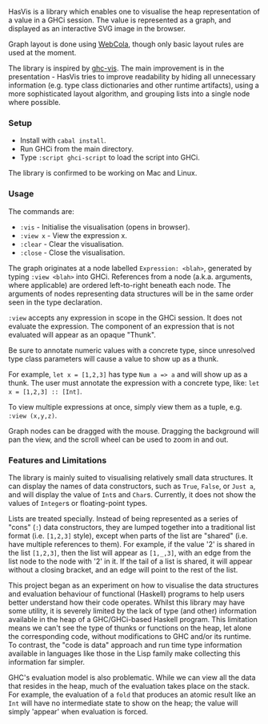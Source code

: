 HasVis is a library which enables one to visualise the heap representation of a value in a GHCi session. The value is represented as a graph, and displayed as an interactive SVG image in the browser.

Graph layout is done using [WebCola](https://github.com/tgdwyer/WebCola), though only basic layout rules are used at the moment.

The library is inspired by [ghc-vis](http://felsin9.de/nnis/ghc-vis/). The main improvement is in the presentation - HasVis tries to improve readability by hiding all unnecessary information (e.g. type class dictionaries and other runtime artifacts), using a more sophisticated layout algorithm, and grouping lists into a single node where possible.

### Setup

- Install with `cabal install`.
- Run GHCi from the main directory.
- Type `:script ghci-script` to load the script into GHCi.

The library is confirmed to be working on Mac and Linux.

### Usage

The commands are:
- `:vis` - Initialise the visualisation (opens in browser).
- `:view x` - View the expression x.
- `:clear` - Clear the visualisation.
- `:close` - Close the visualisation.

The graph originates at a node labelled `Expression: <blah>`, generated by typing `:view <blah>` into GHCi. References from a node (a.k.a. arguments, where applicable) are ordered left-to-right beneath each node. The arguments of nodes representing data structures will be in the same order seen in the type declaration.

`:view` accepts any expression in scope in the GHCi session. It does not evaluate the expression. The component of an expression that is not evaluated will appear as an opaque "Thunk".

Be sure to annotate numeric values with a concrete type, since unresolved type class parameters will cause a value to show up as a thunk.

For example, `let x = [1,2,3]` has type `Num a => a` and will show up as a thunk. The user must annotate the expression with a concrete type, like: `let x = [1,2,3] :: [Int]`.

To view multiple expressions at once, simply view them as a tuple, e.g. `:view (x,y,z)`.

Graph nodes can be dragged with the mouse. Dragging the background will pan the view, and the scroll wheel can be used to zoom in and out.

### Features and Limitations

The library is mainly suited to visualising relatively small data structures. It can display the names of data constructors, such as `True`, `False`, or `Just a`, and will display the value of `Int`s and `Char`s. Currently, it does not show the values of `Integer`s or floating-point types.

Lists are treated specially. Instead of being represented as a series of "cons" (`:`) data constructors, they are lumped together into a traditional list format (i.e. `[1,2,3]` style), except when parts of the list are "shared" (i.e. have multiple references to them). For example, if the value '2' is shared in the list `[1,2,3]`, then the list will appear as `[1,_,3]`, with an edge from the list node to the node with '2' in it. If the tail of a list is shared, it will appear without a closing bracket, and an edge will point to the rest of the list.

This project began as an experiment on how to visualise the data structures and evaluation behaviour of functional (Haskell) programs to help users better understand how their code operates. Whilst this library may have some utility, it is severely limited by the lack of type (and other) information available in the heap of a GHC/GHCi-based Haskell program. This limitation means we can't see the type of thunks or functions on the heap, let alone the corresponding code, without modifications to GHC and/or its runtime. To contrast, the "code is data" approach and run time type information available in languages like those in the Lisp family make collecting this information far simpler.

GHC's evaluation model is also problematic. While we can view all the data that resides in the heap, much of the evaluation takes place on the stack. For example, the evaluation of a `fold` that produces an atomic result like an `Int` will have no intermediate state to show on the heap; the value will simply 'appear' when evaluation is forced.


